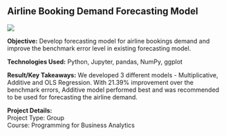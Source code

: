 
## Airline Booking Demand Forecasting Model

![](https://github.com/tshrivas/Airline-Booking-Demand-Forecasting-Model/blob/master/Header.png)

**Objective:** Develop forecasting model for airline bookings demand and improve the benchmark error level in existing forecasting  model.                

**Technologies Used:** Python, Jupyter, pandas, NumPy, ggplot

**Result/Key Takeaways:** We developed 3 different models - Multiplicative, Additive and OLS Regression. With 21.39% improvement over the benchmark errors, Additive model performed best and was recommended to be used for forecasting the airline demand. 

**Project Details:**<br/>
Project Type: Group <br/>
Course: Programming for Business Analytics  
